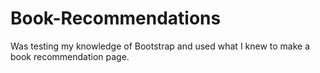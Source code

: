 # Book-Recommendations
Was testing my knowledge of Bootstrap and used what I knew to make a book recommendation page.
